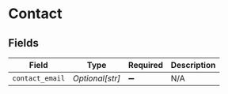 # Contact


## Fields

| Field              | Type               | Required           | Description        |
| ------------------ | ------------------ | ------------------ | ------------------ |
| `contact_email`    | *Optional[str]*    | :heavy_minus_sign: | N/A                |